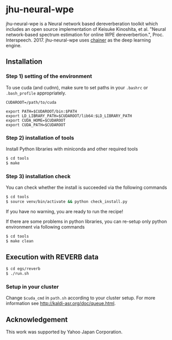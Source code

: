 # jhu-neural-wpe

jhu-neural-wpe is a Neural network based dereverberation toolkit which includes an open source implementation of
Keisuke Kinoshita, et al. "Neural network-based spectrum estimation for online WPE dereverbertion.", Proc. Interspeech. 2017.
jhu-neural-wpe uses [chainer](https://chainer.org/) as the deep learning engine.


## Installation

### Step 1) setting of the environment

To use cuda (and cudnn), make sure to set paths in your `.bashrc` or `.bash_profile` appropriately.
```
CUDAROOT=/path/to/cuda

export PATH=$CUDAROOT/bin:$PATH
export LD_LIBRARY_PATH=$CUDAROOT/lib64:$LD_LIBRARY_PATH
export CUDA_HOME=$CUDAROOT
export CUDA_PATH=$CUDAROOT
```

### Step 2) installation of tools

Install Python libraries with miniconda and other required tools
```sh
$ cd tools
$ make
```

### Step 3) installation check

You can check whether the install is succeeded via the following commands
```sh
$ cd tools
$ source venv/bin/activate && python check_install.py
```
If you have no warning, you are ready to run the recipe!

If there are some problems in python libraries, you can re-setup only python environment via following commands
```sh
$ cd tools
$ make clean
```

## Execution with REVERB data

```sh
$ cd egs/reverb
$ ./run.sh
```

### Setup in your cluster

Change `$cuda_cmd` in `path.sh` according to your cluster setup.
For more information see http://kaldi-asr.org/doc/queue.html.

## Acknowledgement

This work was supported by Yahoo Japan Corporation.
